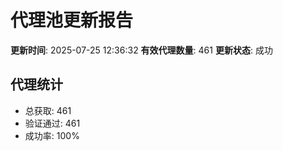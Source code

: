 # 代理池更新报告

**更新时间**: 2025-07-25 12:36:32
**有效代理数量**: 461
**更新状态**:  成功

## 代理统计
- 总获取: 461
- 验证通过: 461
- 成功率: 100%
